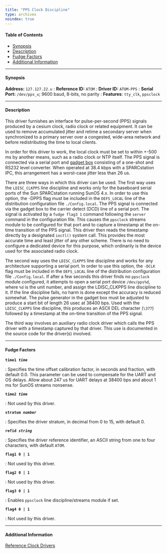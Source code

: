 ```yaml
---
title: "PPS Clock Discipline"
type: archives
noindex: true
---
```


#### Table of Contents

*   [Synopsis](/archives/3-5.93e/driver22/#synopsis)
*   [Description](/archives/3-5.93e/driver22/#description)
*   [Fudge Factors](/archives/3-5.93e/driver22/#fudge-factors)
*   [Additional Information](/archives/3-5.93e/driver22/#additional-information)

* * *

#### Synopsis

**Address:** <code>127.127.22._u_</code>
: **Reference ID:** <code>ATOM</code>
: **Driver ID:** <code>ATOM-PPS</code>
: **Serial Port:** <code>/dev/pps\__u_</code>; 9600 baud, 8-bits, no parity
: **Features**: <code>tty_clk</code>, <code>ppsclock</code>

* * *

#### Description

This driver furnishes an interface for pulse-per-second (PPS) signals produced by a cesium clock, radio clock or related equipment. It can be used to remove accumulated jitter and retime a secondary server when synchronized to a primary server over a congested, wide-area network and before redistributing the time to local clients. 

In order for this driver to work, the local clock must be set to within +-500 ms by another means, such as a radio clock or NTP itself. The PPS signal is connected via a serial port and [gadget box](/archives/3-5.93e/gadget/) consisting of a one-shot and RS232 level converter. When operated at 38.4 kbps with a SPARCstation IPC, this arrangement has a worst-case jitter less than 26 us. 

There are three ways in which this driver can be used. The first way uses the <code>LDISC_CLKPPS</code> line discipline and works only for the baseboard serial ports of the Sun SPARCstation running SunOS 4.x. In order to use this option, the -DPPS flag must be included in the <code>DEFS_LOCAL</code> line of the distribution configuration file <code>./Config.local</code>. The PPS signal is connected via the gadget box to the carrier detect (DCD) line of a serial port. The signal is activated by a <code>fudge flag3 1</code> command following the <code>server</code> command in the configuration file. This causes the <code>ppsclock</code> streams module to be configured for that port and to capture a timestamp at the on-time transition of the PPS signal. This driver then reads the timestamp directly by a designated <code>ioctl()</code> system call. This provides the most accurate time and least jitter of any other scheme. There is no need to configure a dedicated device for this purpose, which ordinarily is the device used for the associated radio clock.

The second way uses the <code>LDISC_CLKPPS</code> line discipline and works for any architecture supporting a serial port. In order to use this option, the `-DCLK` flag must be included in the <code>DEFS_LOCAL</code> line of the distribution configuration file <code>./Config.local</code>. If after a few seconds this driver finds no <code>ppsclock</code> module configured, it attempts to open a serial port device <code>/dev/pps%d</code>, where <code>%d</code> is the unit number, and assign the LDISC_CLKPPS line discipline to it. If the line discipline fails, no harm is done except the accuracy is reduced somewhat. The pulse generator in the gadget box must be adjusted to produce a start bit of length 26 usec at 38400 bps. Used with the <code>LDISC_CLKPPS</code> line discipline, this produces an ASCII DEL character (`\377`) followed by a timestamp at the on-time transition of the PPS signal.

The third way involves an auxiliary radio clock driver which calls the PPS driver with a timestamp captured by that driver. This use is documented in the source code for the driver(s) involved.

* * *

#### Fudge Factors

<code>**time1 _time_**</code>

: Specifies the time offset calibration factor, in seconds and fraction, with default 0.0. This parameter can be used to compensate for the UART and OS delays. Allow about 247 us for UART delays at 38400 bps and about 1 ms for SunOS streams nonsense.

<code>**time2 _time_**</code>

: Not used by this driver.

<code>**stratum _number_**</code>

: Specifies the driver stratum, in decimal from 0 to 15, with default 0.

<code>**refid _string_**</code>

: Specifies the driver reference identifier, an ASCII string from one to four characters, with default <code>ATOM</code>.

<code>**flag1 0 | 1**</code>

: Not used by this driver.

<code>**flag2 0 | 1**</code>

: Not used by this driver.

<code>**flag3 0 | 1**</code>

: Enables <code>ppsclock</code> line discipline/streams module if set.

<code>**flag4 0 | 1**</code>

: Not used by this driver.

* * *

#### Additional Information

[Reference Clock Drivers](/archives/3-5.93e/refclock/)
